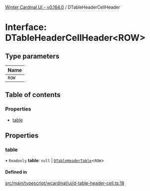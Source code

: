 [Winter Cardinal UI - v0.164.0](../index.md) / DTableHeaderCellHeader

# Interface: DTableHeaderCellHeader<ROW\>

## Type parameters

| Name |
| :------ |
| `ROW` |

## Table of contents

### Properties

- [table](DTableHeaderCellHeader.md#table)

## Properties

### table

• `Readonly` **table**: ``null`` \| [`DTableHeaderTable`](DTableHeaderTable.md)<`ROW`\>

#### Defined in

[src/main/typescript/wcardinal/ui/d-table-header-cell.ts:18](https://github.com/winter-cardinal/winter-cardinal-ui/blob/v0.164.0/src/main/typescript/wcardinal/ui/d-table-header-cell.ts#L18)
